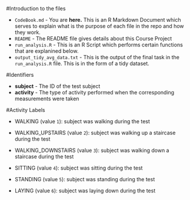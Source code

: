 #Introduction to the files

* `CodeBook.md` - You are __here.__ This is an R Markdown Document which serves to explain what is the purpose of each file in the repo and how they work.
* `README` - The README file gives details about this Course Project
* `run_analysis.R` - This is an R Script which performs certain functions that are explanined below.
* `output_tidy_avg_data.txt` - This is the output of the final task in the `run_analysis.R` file. This is in the form of a tidy dataset.

#Identifiers

* **subject** - The ID of the test subject
* **activity** - The type of activity performed when the corresponding measurements were taken

#Activity Labels

* WALKING (value `1`): subject was walking during the test

* WALKING_UPSTAIRS (value `2`): subject was walking up a staircase during the test

* WALKING_DOWNSTAIRS (value `3`): subject was walking down a staircase during the test

* SITTING (value `4`): subject was sitting during the test

* STANDING (value `5`): subject was standing during the test

* LAYING (value `6`): subject was laying down during the test
